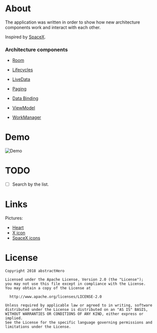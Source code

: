 # About
The application was written in order to show how new architecture components work and interact with each other.

Inspired by [SpaceX](https://www.spacex.com/).

### Architecture components
  - [Room](https://developer.android.com/topic/libraries/architecture/room)
  
  - [Lifecycles](https://developer.android.com/topic/libraries/architecture/lifecycle)
  - [LiveData](https://developer.android.com/topic/libraries/architecture/livedata)
  - [Paging](https://developer.android.com/topic/libraries/architecture/paging/)
  - [Data Binding](https://developer.android.com/topic/libraries/data-binding/)
  - [ViewModel](https://developer.android.com/topic/libraries/architecture/viewmodel)
  - [WorkManager](https://developer.android.com/topic/libraries/architecture/workmanager/)

# Demo
![Demo](https://user-images.githubusercontent.com/20317931/46438444-8ebad280-c766-11e8-83b7-78ac8be6df52.gif)

# TODO
- [ ] Search by the list.

# Links
Pictures:
  * [Heart](https://www.iconfinder.com/icons/2246820/heart_instagram_like_notification_icon)
  * [X icon](https://www.iconfinder.com/icons/1553096/alphabet_letter_letters_red_x_icon)
  * [SpaceX icons](https://www.iconfinder.com/iconsets/free-falcon-heavy-demo-mission-1)

# License

```
Copyright 2018 abstractHero

Licensed under the Apache License, Version 2.0 (the "License");
you may not use this file except in compliance with the License.
You may obtain a copy of the License at

  http://www.apache.org/licenses/LICENSE-2.0

Unless required by applicable law or agreed to in writing, software
distributed under the License is distributed on an "AS IS" BASIS,
WITHOUT WARRANTIES OR CONDITIONS OF ANY KIND, either express or implied.
See the License for the specific language governing permissions and
limitations under the License.
```
